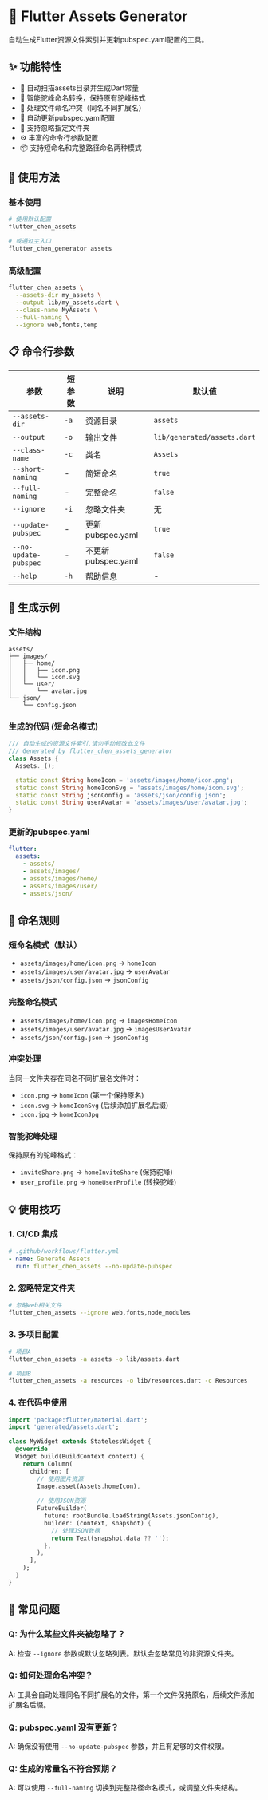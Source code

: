 # 📁 Flutter Assets Generator

自动生成Flutter资源文件索引并更新pubspec.yaml配置的工具。

## ✨ 功能特性

- 🔄 自动扫描assets目录并生成Dart常量
- 🧠 智能驼峰命名转换，保持原有驼峰格式
- 🔧 处理文件命名冲突（同名不同扩展名）
- 📝 自动更新pubspec.yaml配置
- 🚫 支持忽略指定文件夹
- ⚙️ 丰富的命令行参数配置
- 📦 支持短命名和完整路径命名两种模式

## 🚀 使用方法

### 基本使用

```bash
# 使用默认配置
flutter_chen_assets

# 或通过主入口
flutter_chen_generator assets
```

### 高级配置

```bash
flutter_chen_assets \
  --assets-dir my_assets \
  --output lib/my_assets.dart \
  --class-name MyAssets \
  --full-naming \
  --ignore web,fonts,temp
```

## 📋 命令行参数

| 参数 | 短参数 | 说明 | 默认值 |
|------|--------|------|--------|
| `--assets-dir` | `-a` | 资源目录 | `assets` |
| `--output` | `-o` | 输出文件 | `lib/generated/assets.dart` |
| `--class-name` | `-c` | 类名 | `Assets` |
| `--short-naming` | - | 简短命名 | `true` |
| `--full-naming` | - | 完整命名 | `false` |
| `--ignore` | `-i` | 忽略文件夹 | 无 |
| `--update-pubspec` | - | 更新pubspec.yaml | `true` |
| `--no-update-pubspec` | - | 不更新pubspec.yaml | `false` |
| `--help` | `-h` | 帮助信息 | - |

## 📂 生成示例

### 文件结构
```
assets/
├── images/
│   ├── home/
│   │   ├── icon.png
│   │   └── icon.svg
│   └── user/
│       └── avatar.jpg
└── json/
    └── config.json
```

### 生成的代码 (短命名模式)
```dart
/// 自动生成的资源文件索引,请勿手动修改此文件
/// Generated by flutter_chen_assets_generator
class Assets {
  Assets._();

  static const String homeIcon = 'assets/images/home/icon.png';
  static const String homeIconSvg = 'assets/images/home/icon.svg';
  static const String jsonConfig = 'assets/json/config.json';
  static const String userAvatar = 'assets/images/user/avatar.jpg';
}
```

### 更新的pubspec.yaml
```yaml
flutter:
  assets:
    - assets/
    - assets/images/
    - assets/images/home/
    - assets/images/user/
    - assets/json/
```

## 🎯 命名规则

### 短命名模式（默认）
- `assets/images/home/icon.png` → `homeIcon`
- `assets/images/user/avatar.jpg` → `userAvatar`
- `assets/json/config.json` → `jsonConfig`

### 完整命名模式
- `assets/images/home/icon.png` → `imagesHomeIcon`
- `assets/images/user/avatar.jpg` → `imagesUserAvatar`
- `assets/json/config.json` → `jsonConfig`

### 冲突处理
当同一文件夹存在同名不同扩展名文件时：
- `icon.png` → `homeIcon` (第一个保持原名)
- `icon.svg` → `homeIconSvg` (后续添加扩展名后缀)
- `icon.jpg` → `homeIconJpg`

### 智能驼峰处理
保持原有的驼峰格式：
- `inviteShare.png` → `homeInviteShare` (保持驼峰)
- `user_profile.png` → `homeUserProfile` (转换驼峰)

## 💡 使用技巧

### 1. CI/CD 集成
```yaml
# .github/workflows/flutter.yml
- name: Generate Assets
  run: flutter_chen_assets --no-update-pubspec
```

### 2. 忽略特定文件夹
```bash
# 忽略web相关文件
flutter_chen_assets --ignore web,fonts,node_modules
```

### 3. 多项目配置
```bash
# 项目A
flutter_chen_assets -a assets -o lib/assets.dart

# 项目B  
flutter_chen_assets -a resources -o lib/resources.dart -c Resources
```

### 4. 在代码中使用
```dart
import 'package:flutter/material.dart';
import 'generated/assets.dart';

class MyWidget extends StatelessWidget {
  @override
  Widget build(BuildContext context) {
    return Column(
      children: [
        // 使用图片资源
        Image.asset(Assets.homeIcon),
        
        // 使用JSON资源
        FutureBuilder(
          future: rootBundle.loadString(Assets.jsonConfig),
          builder: (context, snapshot) {
            // 处理JSON数据
            return Text(snapshot.data ?? '');
          },
        ),
      ],
    );
  }
}
```

## 🔧 常见问题

### Q: 为什么某些文件夹被忽略了？
A: 检查 `--ignore` 参数或默认忽略列表。默认会忽略常见的非资源文件夹。

### Q: 如何处理命名冲突？
A: 工具会自动处理同名不同扩展名的文件，第一个文件保持原名，后续文件添加扩展名后缀。

### Q: pubspec.yaml 没有更新？
A: 确保没有使用 `--no-update-pubspec` 参数，并且有足够的文件权限。

### Q: 生成的常量名不符合预期？
A: 可以使用 `--full-naming` 切换到完整路径命名模式，或调整文件夹结构。